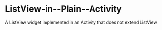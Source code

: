 ListView-in--Plain--Activity
============================

A ListView widget implemented in an Activity that does not extend ListView
